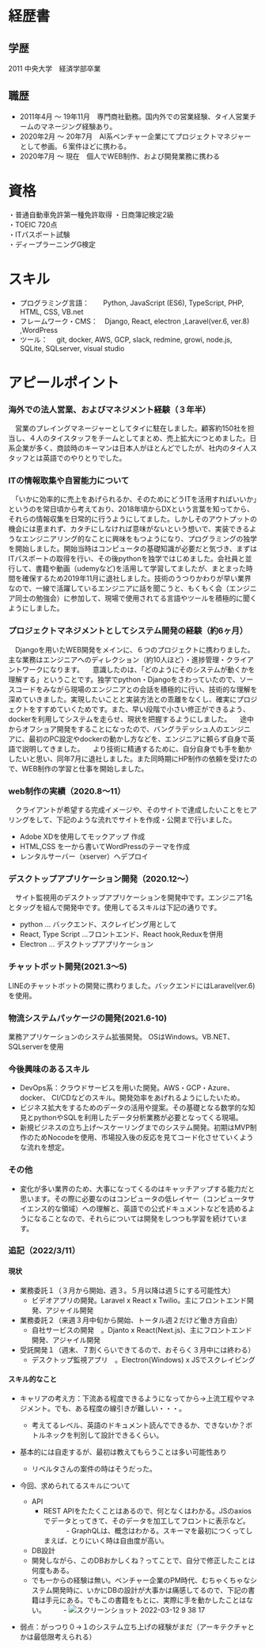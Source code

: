 # 経歴書

## 学歴
2011 中央大学　経済学部卒業

## 職歴
- 2011年4月 〜 19年11月　専門商社勤務。国内外での営業経験、タイ人営業チームのマネージング経験あり。
- 2020年2月 〜 20年7月　AI系ベンチャー企業にてプロジェクトマネジャーとして参画。６案件ほどに携わる。
- 2020年7月 〜 現在　個人でWEB制作、および開発業務に携わる

# 資格
・普通自動車免許第一種免許取得
・日商簿記検定2級　                
・TOEIC 720点　　                
・ITパスポート試験                 
・ディープラーニングG検定

# スキル
- プログラミング言語：　　Python, JavaScript (ES6), TypeScript, PHP, HTML, CSS, VB.net
- フレームワーク・CMS：　Django, React, electron ,Laravel(ver.6, ver.8) ,WordPress
- ツール：　 git, docker, AWS, GCP, slack, redmine, growi, node.js, SQLite, SQLserver, visual studio

# アピールポイント
### 海外での法人営業、およびマネジメント経験（３年半）
　営業のプレイングマネージャーとしてタイに駐在しました。顧客約150社を担当し、４人のタイスタッフをチームとしてまとめ、売上拡大につとめました。日系企業が多く、商談時のキーマンは日本人がほとんどでしたが、社内のタイ人スタッフとは英語でのやりとりでした。

### ITの情報取集や自習能力について
　「いかに効率的に売上をあげられるか、そのためにどうITを活用すればいいか」というのを常日頃から考えており、2018年頃からDXという言葉を知ってから、それらの情報収集を日常的に行うようにしてました。しかしそのアウトプットの機会には恵まれず、カタチにしなければ意味がないという想いで、実装できるようなエンジニアリング的なことに興味をもつようになり、プログラミングの独学を開始しました。開始当時はコンピュータの基礎知識が必要だと気づき、まずはITパスポートの取得を行い、その後pythonを独学ではじめました。会社員と並行して、書籍や動画（udemyなど)を活用して学習してましたが、まとまった時間を確保するため2019年11月に退社しました。技術のうつりかわりが早い業界なので、一線で活躍しているエンジニアに話を聞こうと、もくもく会（エンジニア同士の勉強会）に参加して、現場で使用されてる言語やツールを積極的に聞くようにしました。

### プロジェクトマネジメントとしてシステム開発の経験（約6ヶ月）
　Djangoを用いたWEB開発をメインに、６つのプロジェクトに携わりました。主な業務はエンジニアへのディレクション（約10人ほど）・進捗管理・クライアントワークになります。
　意識したのは、「どのようにそのシステムが動くかを理解する」ということです。独学でpython・Djangoをさわっていたので、ソースコードをみながら現場のエンジニアとの会話を積極的に行い、技術的な理解を深めていきました。実現したいことと実装方法との乖離をなくし、確実にプロジェクトをすすめていくためです。また、早い段階で小さい修正ができるよう、dockerを利用してシステムを走らせ、現状を把握するようにしました。
　途中からオフショア開発をすることになったので、バングラデッシュ人のエンジニアに、最初のPC設定やdockerの動かし方などを、エンジニアに頼らず自身で英語で説明してきました。
　より技術に精通するために、自分自身でも手を動かしたいと思い、同年7月に退社しました。また同時期にHP制作の依頼を受けたので、WEB制作の学習と仕事を開始しました。

### web制作の実績（2020.8〜11）
　クライアントが希望する完成イメージや、そのサイトで達成したいことをヒアリングをして、下記のような流れでサイトを作成・公開まで行いました。
- Adobe XDを使用してモックアップ 作成
- HTML,CSS を一から書いてWordPressのテーマを作成
- レンタルサーバー（xserver）へデプロイ

### デスクトップアプリケーション開発（2020.12〜）
　サイト監視用のデスクトップアプリケーションを開発中です。エンジニア1名とタッグを組んで開発中です。使用してるスキルは下記の通りです。
- python … バックエンド、スクレイピング用として
- React, Type Script …フロントエンド、React hook,Reduxを併用
- Electron … デスクトップアプリケーション

### チャットボット開発(2021.3〜5)
 LINEのチャットボットの開発に携わりました。バックエンドにはLaravel(ver.6)を使用。

### 物流システムパッケージの開発(2021.6-10)
 業務アプリケーションのシステム拡張開発。
 OSはWindows。VB.NET、SQLserverを使用


### 今後興味のあるスキル
- DevOps系：クラウドサービスを用いた開発。AWS・GCP・Azure、docker、 CI/CDなどのスキル。開発効率をあげれるようにしたいため。
- ビジネス拡大をするためのデータの活用や提案。その基礎となる数学的な知見とpythonやSQLを利用したデータ分析業務が必要となってくる現場。
- 新規ビジネスの立ち上げ〜スケーリングまでのシステム開発。初期はMVP制作のためNocodeを使用、市場投入後の反応を見てコード化させていくような流れを想定。


### その他
- 変化が多い業界のため、大事になってくるのはキャッチアップする能力だと思います。その際に必要なのはコンピュータの低レイヤー（コンピュータサイエンス的な領域）への理解と、英語での公式ドキュメントなどを読めるようになることなので、それらについては開発をしつつも学習を続けています。

### 追記（2022/3/11）
#### 現状
- 業務委託１（３月から開始、週３。５月以降は週５にする可能性大）
  - ビデオアプリの開発。Laravel x React x Twilio。主にフロントエンド開発、アジャイル開発
- 業務委託２（来週３月中旬から開始、トータル週２だけど働き方自由）
  - 自社サービスの開発　。Djanto x React(Next.js)、主にフロントエンド開発、アジャイル開発
- 受託開発１（週末、７割くらいできてるので、おそらく３月中には終わる）
  - デスクトップ監視アプリ　。Electron(Windows) x JSでスクレイピング


#### スキル的なこと
- キャリアの考え方：下流ある程度できるようになってから→上流工程やマネジメント。でも、ある程度の線引きが難しい・・・。
  - 考えてるレベル、英語のドキュメント読んでできるか、できないか？ボトルネックを判別して設計できるくらい。
- 基本的には自走するが、最初は教えてもらうことは多い可能性あり
  - リベルタさんの案件の時はそうだった。
- 今回、求められてるスキルについて
  - API
    - REST APIをたたくことはあるので、何となくはわかる。JSのaxiosでデータとってきて、そのデータを加工してフロントに表示など。
　　　   - GraphQLは、概念はわかる。スキーマを最初につくってしまえば、とりにいく時は自由度が高い。
  - DB設計
   - 開発しながら、このDBおかしくね？ってことで、自分で修正したことは何度もある。
   - でも一からの経験は無い。ベンチャー企業のPM時代、むちゃくちゃなシステム開発時に、いかにDBの設計が大事かは痛感してるので、下記の書籍は手元にある。でもこの書籍をもとに、実際に手を動かしたことはない。 
　　   - ![スクリーンショット 2022-03-12 9 38 17](https://user-images.githubusercontent.com/47052448/157995836-a44f466a-8d1c-4adb-9554-f0b37c56140f.png)

- 弱点：がっつり０→１のシステム立ち上げの経験がまだ（アーキテクチャとかは最低限考えられる）



